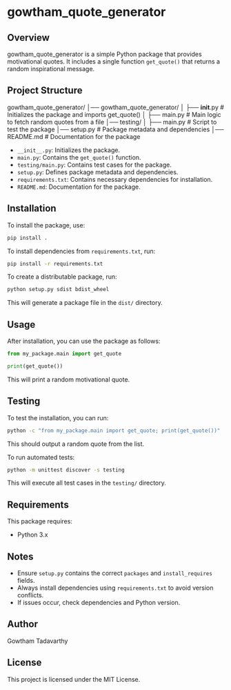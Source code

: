 # gowtham_quote_generator

## Overview
gowtham_quote_generator is a simple Python package that provides motivational quotes. It includes a single function `get_quote()` that returns a random inspirational message.

## Project Structure
gowtham_quote_generator/
│── gowtham_quote_generator/
│   ├── __init__.py         # Initializes the package and imports get_quote()
│   ├── main.py             # Main logic to fetch random quotes from a file
│── testing/
│   ├── main.py             # Script to test the package
│── setup.py                # Package metadata and dependencies
│── README.md               # Documentation for the package


- `__init__.py`: Initializes the package.
- `main.py`: Contains the `get_quote()` function.
- `testing/main.py`: Contains test cases for the package.
- `setup.py`: Defines package metadata and dependencies.
- `requirements.txt`: Contains necessary dependencies for installation.
- `README.md`: Documentation for the package.

## Installation
To install the package, use:
```bash
pip install .
```

To install dependencies from `requirements.txt`, run:
```bash
pip install -r requirements.txt
```

To create a distributable package, run:
```bash
python setup.py sdist bdist_wheel
```
This will generate a package file in the `dist/` directory.

## Usage
After installation, you can use the package as follows:
```python
from my_package.main import get_quote

print(get_quote())
```
This will print a random motivational quote.

## Testing
To test the installation, you can run:
```bash
python -c "from my_package.main import get_quote; print(get_quote())"
```
This should output a random quote from the list.

To run automated tests:
```bash
python -m unittest discover -s testing
```
This will execute all test cases in the `testing/` directory.

## Requirements
This package requires:
- Python 3.x

## Notes
- Ensure `setup.py` contains the correct `packages` and `install_requires` fields.
- Always install dependencies using `requirements.txt` to avoid version conflicts.
- If issues occur, check dependencies and Python version.

## Author
Gowtham Tadavarthy

## License
This project is licensed under the MIT License.
